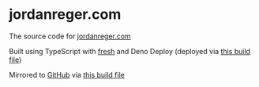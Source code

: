 # jordanreger.com
The source code for [jordanreger.com](https://jordanreger.com)

Built using TypeScript with [fresh](https://fresh.deno.dev) and Deno Deploy 
(deployed via [this build file](https://man.sr.ht/~jordanreger/deno-deploy))

Mirrored to [GitHub](https://github.com/jordanreger/com) via [this build file](https://man.sr.ht/~jordanreger/sourcehut-to-github-mirror)